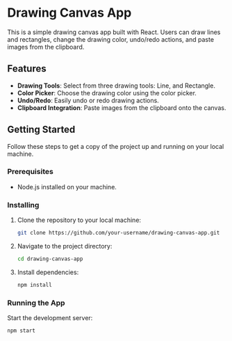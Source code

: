 # Drawing Canvas App

This is a simple drawing canvas app built with React. Users can draw lines and rectangles, change the drawing color, undo/redo actions, and paste images from the clipboard.

## Features

- **Drawing Tools**: Select from three drawing tools: Line, and Rectangle.
- **Color Picker**: Choose the drawing color using the color picker.
- **Undo/Redo**: Easily undo or redo drawing actions.
- **Clipboard Integration**: Paste images from the clipboard onto the canvas.

## Getting Started

Follow these steps to get a copy of the project up and running on your local machine.

### Prerequisites

- Node.js installed on your machine.

### Installing

1. Clone the repository to your local machine:

   ```bash
   git clone https://github.com/your-username/drawing-canvas-app.git

2. Navigate to the project directory:

   ```bash
   cd drawing-canvas-app

3. Install dependencies:

   ```bash
   npm install

### Running the App

Start the development server:

   ```bash
   npm start


